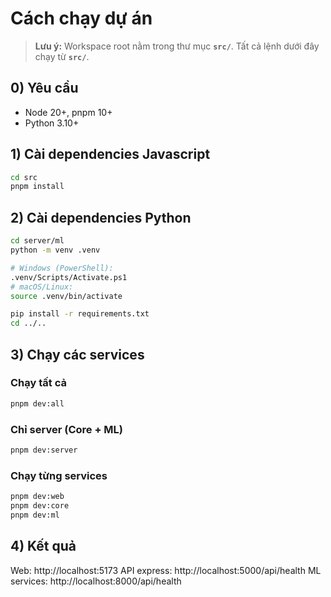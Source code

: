 # Cách chạy dự án
> **Lưu ý:** Workspace root nằm trong thư mục **`src/`**. Tất cả lệnh dưới đây chạy từ **`src/`**.

## 0) Yêu cầu
- Node 20+, pnpm 10+
- Python 3.10+

## 1) Cài dependencies Javascript

```bash
cd src
pnpm install
```

## 2) Cài dependencies Python

```bash
cd server/ml
python -m venv .venv

# Windows (PowerShell):
.venv/Scripts/Activate.ps1
# macOS/Linux:
source .venv/bin/activate

pip install -r requirements.txt 
cd ../..
```

## 3) Chạy các services

### Chạy tất cả

```bash
pnpm dev:all
```

### Chỉ server (Core + ML)

```bash
pnpm dev:server
```

### Chạy từng services

```bash
pnpm dev:web
pnpm dev:core
pnpm dev:ml
```

## 4) Kết quả

Web: http://localhost:5173
API express: http://localhost:5000/api/health
ML services: http://localhost:8000/api/health